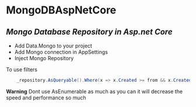 # MongoDBAspNetCore
## _Mongo Database Repository in Asp.net Core_

 - Add Data.Mongo to your project
 - Add Mongo connection in AppSettings
 - Inject Mongo Repository

To use filters
```csharp
    _repository.AsQueryable().Where(x => x.Created >= from && x.Created <= to);
```

**Warning**
Dont use AsEnumerable as much as you can it will decrease the speed and performance so much

